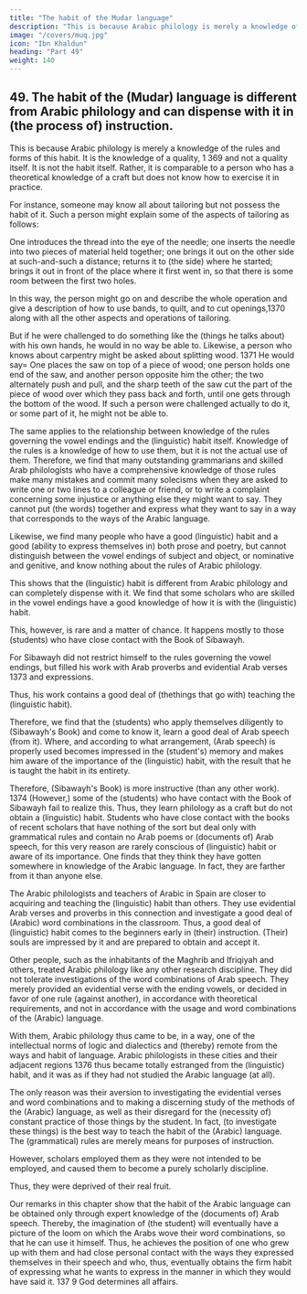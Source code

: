 ```yaml
---
title: "The habit of the Mudar language"
description: "This is because Arabic philology is merely a knowledge of the rules and forms of this habit"
image: "/covers/muq.jpg"
icon: "Ibn Khaldun"
heading: "Part 49"
weight: 140
---
```




## 49. The habit of the (Mudar) language is different from Arabic philology and can dispense with it in (the process of) instruction.

This is because Arabic philology is merely a knowledge of the rules and forms of this habit. It is the knowledge of a quality, 1 369 and not a quality itself. It is not the habit itself. Rather, it is comparable to a person who has a theoretical knowledge of a craft but does not know how to exercise it in practice.

For instance, someone may know all about tailoring but not possess the habit of it.
Such a person might explain some of the aspects of tailoring as follows: 

One
introduces the thread into the eye of the needle; one inserts the needle into two
pieces of material held together; one brings it out on the other side at such-and-such
a distance; returns it to (the side) where he started; brings it out in front of the place
where it first went in, so that there is some room between the first two holes. 

In this way, the person might go on and describe the whole operation and give a description of how to use bands, to quilt, and to cut openings,1370 along with all the
other aspects and operations of tailoring. 

But if he were challenged to do something
like the (things he talks about) with his own hands, he would in no way be able to.
Likewise, a person who knows about carpentry might be asked about
splitting wood. 1371 He would say= One places the saw on top of a piece of wood;
one person holds one end of the saw, and another person opposite him the other; the
two alternately push and pull, and the sharp teeth of the saw cut the part of the piece
of wood over which they pass back and forth, until one gets through the bottom of
the wood. If such a person were challenged actually to do it, or some part of it, he
might not be able to.

The same applies to the relationship between knowledge of the rules
governing the vowel endings and the (linguistic) habit itself. Knowledge of the rules
is a knowledge of how to use them, but it is not the actual use of them. Therefore,
we find that many outstanding grammarians and skilled Arab philologists who have
a comprehensive knowledge of those rules make many mistakes and commit many
solecisms when they are asked to write one or two lines to a colleague or friend, or
to write a complaint concerning some injustice or anything else they might want to
say. They cannot put (the words) together and express what they want to say in a
way that corresponds to the ways of the Arabic language.

Likewise, we find many people who have a good (linguistic) habit and a good (ability to express themselves in) both prose and poetry, but cannot distinguish between the vowel endings of subject and object, or nominative and genitive, and
know nothing about the rules of Arabic philology. 

This shows that the (linguistic) habit is different from Arabic philology and can completely dispense with it.
We find that some scholars who are skilled in the vowel endings have a good
knowledge of how it is with the (linguistic) habit.

This, however, is rare and a matter of chance. It happens mostly to those (students) who have close contact with
the Book of Sibawayh. <!-- 1372  -->

For Sibawayh did not restrict himself to the rules governing the vowel endings, but filled his work with Arab proverbs and evidential Arab verses 1373 and expressions. 

Thus, his work contains a good deal of (thethings that go with) teaching the (linguistic habit). 

Therefore, we find that the (students) who apply themselves diligently to (Sibawayh's Book) and come to know it, learn a good deal of Arab speech (from it). Where, and according to what arrangement, (Arab speech) is properly used becomes impressed in the (student's) memory and makes him aware of the importance of the (linguistic) habit, with the result that he is taught the habit in its entirety. 

Therefore, (Sibawayh's Book) is more instructive (than any other work). 1374 (However,) some of the (students) who have contact with the Book of Sibawayh fail to realize this. Thus, they learn philology as a craft but do not obtain a (linguistic) habit. Students who have close contact with the books of recent scholars that have nothing of the sort but deal only with grammatical rules and contain no Arab poems or (documents of) Arab speech, for this very reason are rarely conscious of (linguistic) habit or aware of its importance. One finds that they think they have gotten somewhere in knowledge of the Arabic language. In fact, they are farther from it than anyone else.

The Arabic philologists and teachers of Arabic in Spain are closer to acquiring and teaching the (linguistic) habit than others. They use evidential Arab
verses and proverbs in this connection and investigate a good deal of (Arabic) word
combinations in the classroom. Thus, a good deal of (linguistic) habit comes to the
beginners early in (their) instruction. (Their) souls are impressed by it and are
prepared to obtain and accept it.

Other people, such as the inhabitants of the Maghrib and Ifriqiyah and others, treated Arabic philology like any other research discipline. They did not tolerate investigations of the word combinations of Arab speech. They merely
provided an evidential verse with the ending vowels, or decided in favor of one rule
(against another), in accordance with theoretical requirements, and not in accordance
with the usage and word combinations of the (Arabic) language. 

With them, <!-- 1375  -->Arabic philology thus came to be, in a way, one of the intellectual norms of logic
and dialectics and (thereby) remote from the ways and habit of language.
Arabic philologists in these cities and their adjacent regions 1376 thus
became totally estranged from the (linguistic) habit, and it was as if they had not
studied the Arabic language (at all).<!--  1377 --> 

The only reason was their aversion to investigating the evidential verses and word combinations and to making a
discerning study of the methods of the (Arabic) language, as well as their disregard
for the (necessity of) constant practice of those things by the student. In fact, (to
investigate these things) is the best way to teach the habit of the (Arabic) language.
The (grammatical) rules are merely means for purposes of instruction. 

However, scholars employed them as they were not intended to be employed, and caused
them to become a purely scholarly discipline. <!-- 1378 -->

Thus, they were deprived of their real fruit.

Our remarks in this chapter show that the habit of the Arabic language can
be obtained only through expert knowledge of the (documents of) Arab speech.
Thereby, the imagination of (the student) will eventually have a picture of the loom
on which the Arabs wove their word combinations, so that he can use it himself.
Thus, he achieves the position of one who grew up with them and had close
personal contact with the ways they expressed themselves in their speech and who,
thus, eventually obtains the firm habit of expressing what he wants to express in the
manner in which they would have said it. 137 9
God determines all affairs.

